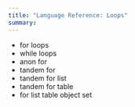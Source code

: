 ```yaml
---
title: "Language Reference: Loops"
summary:
---
```


- for loops
- while loops
- anon for
- tandem for
- tandem for list
- tandem for table
- for list table object set
